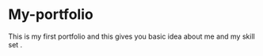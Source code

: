 # My-portfolio
This is my first portfolio and this gives you basic idea about me and my skill set . 
